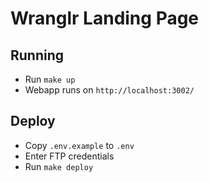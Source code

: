 # Wranglr Landing Page 
## Running
* Run `make up`
* Webapp runs on `http://localhost:3002/`

## Deploy
* Copy `.env.example` to `.env`
* Enter FTP credentials
* Run `make deploy`
